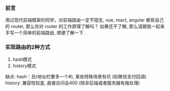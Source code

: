 ### 前言  
用过现代前端框架的同学，对前端路由一定不陌生, vue, react, angular 都有自己的 router, 那么你对 router 的工作原理了解吗？
如果还不了解, 那么请跟我一起来手写一个简单的前端路由, 顺便了解一下.

### 实现路由的2种方式
1. hash模式
2. history模式

缺点:
hash：丑(地址栏要多一个#), 某些特殊场景有坑 (如微信支付回调)  
history: 兼容性较差, 直接访问会400 (除非后端或者服务器有做处理)